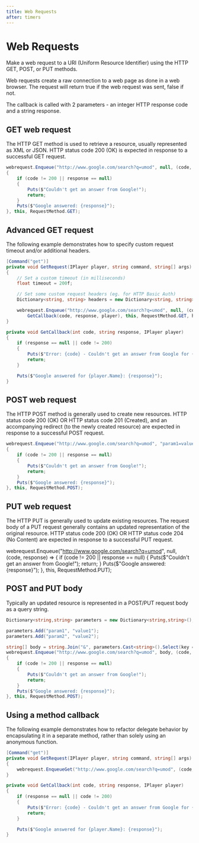 ```yaml
---
title: Web Requests
after: timers
---
```

# Web Requests

Make a web request to a URI (Uniform Resource Identifier) using the HTTP GET, POST, or PUT methods.

Web requests create a raw connection to a web page as done in a web browser. The request will return true if the web request was sent, false if not.

The callback is called with 2 parameters - an integer HTTP response code and a string response.
## GET web request

The HTTP GET method is used to retrieve a resource, usually represented as XML or JSON. HTTP status code 200 (OK) is expected in response to a successful GET request.
```csharp
webrequest.Enqueue("http://www.google.com/search?q=umod", null, (code, response) =>
{
    if (code != 200 || response == null)
    {
        Puts($"Couldn't get an answer from Google!");
        return;
    }
    Puts($"Google answered: {response}");
}, this, RequestMethod.GET);
```
## Advanced GET request

The following example demonstrates how to specify custom request timeout and/or additional headers.
```csharp
[Command("get")]
private void GetRequest(IPlayer player, string command, string[] args)
{
    // Set a custom timeout (in milliseconds)
    float timeout = 200f;

    // Set some custom request headers (eg. for HTTP Basic Auth)
    Dictionary<string, string> headers = new Dictionary<string, string> { { "header", "value" } };

    webrequest.Enqueue("http://www.google.com/search?q=umod", null, (code, response) =>
        GetCallback(code, response, player), this, RequestMethod.GET, headers, timeout);
}

private void GetCallback(int code, string response, IPlayer player)
{
    if (response == null || code != 200)
    {
        Puts($"Error: {code} - Couldn't get an answer from Google for {player.Name}");
        return;
    }

    Puts($"Google answered for {player.Name}: {response}");
}
```
## POST web request

The HTTP POST method is generally used to create new resources. HTTP status code 200 (OK) OR HTTP status code 201 (Created), and an accompanying redirect (to the newly created resource) are expected in response to a successful POST request.
```csharp
webrequest.Enqueue("http://www.google.com/search?q=umod", "param1=value1", (code, response) =>
{
    if (code != 200 || response == null)
    {
        Puts($"Couldn't get an answer from Google!");
        return;
    }
    Puts($"Google answered: {response}");
}, this, RequestMethod.POST);
```
## PUT web request

The HTTP PUT is generally used to update existing resources. The request body of a PUT request generally contains an updated representation of the original resource. HTTP status code 200 (OK) OR HTTP status code 204 (No Content) are expected in response to a successful PUT request.

webrequest.Enqueue("http://www.google.com/search?q=umod", null, (code, response) =>
{
    if (code != 200 || response == null)
    {
        Puts($"Couldn't get an answer from Google!");
        return;
    }
    Puts($"Google answered: {response}");
}, this, RequestMethod.PUT);

## POST and PUT body

Typically an updated resource is represented in a POST/PUT request body as a query string.
```csharp
Dictionary<string,string> parameters = new Dictionary<string,string>();

parameters.Add("param1", "value1");
parameters.Add("param2", "value2");

string[] body = string.Join("&", parameters.Cast<string>().Select(key => string.Format("{0}={1}", key, source[key]));
webrequest.Enqueue("http://www.google.com/search?q=umod", body, (code, response) =>
{
    if (code != 200 || response == null)
    {
        Puts($"Couldn't get an answer from Google!");
        return;
    }
    Puts($"Google answered: {response}");
}, this, RequestMethod.POST);
```
## Using a method callback

The following example demonstrates how to refactor delegate behavior by encapsulating it in a separate method, rather than solely using an anonymous function.
```csharp
[Command("get")]
private void GetRequest(IPlayer player, string command, string[] args)
{
    webrequest.EnqueueGet("http://www.google.com/search?q=umod", (code, response) => GetCallback(code, response, player), this);
}

private void GetCallback(int code, string response, IPlayer player)
{
    if (response == null || code != 200)
    {
        Puts($"Error: {code} - Couldn't get an answer from Google for {player.Name}");
        return;
    }

    Puts($"Google answered for {player.Name}: {response}");
}
```
